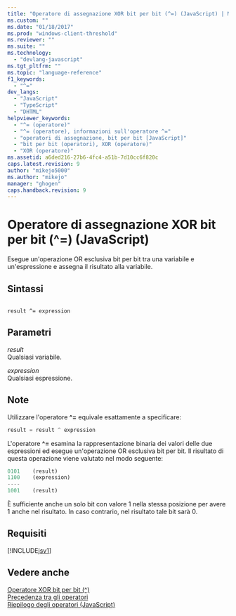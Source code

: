 ```yaml
---
title: "Operatore di assegnazione XOR bit per bit (^=) (JavaScript) | Microsoft Docs"
ms.custom: ""
ms.date: "01/18/2017"
ms.prod: "windows-client-threshold"
ms.reviewer: ""
ms.suite: ""
ms.technology: 
  - "devlang-javascript"
ms.tgt_pltfrm: ""
ms.topic: "language-reference"
f1_keywords: 
  - "^="
dev_langs: 
  - "JavaScript"
  - "TypeScript"
  - "DHTML"
helpviewer_keywords: 
  - "^= (operatore)"
  - "^= (operatore), informazioni sull'operatore ^="
  - "operatori di assegnazione, bit per bit [JavaScript]"
  - "bit per bit (operatori), XOR (operatore)"
  - "XOR (operatore)"
ms.assetid: a6ded216-27b6-4fc4-a51b-7d10cc6f820c
caps.latest.revision: 9
author: "mikejo5000"
ms.author: "mikejo"
manager: "ghogen"
caps.handback.revision: 9
---
```

# Operatore di assegnazione XOR bit per bit (^=) (JavaScript)
Esegue un'operazione OR esclusiva bit per bit tra una variabile e un'espressione e assegna il risultato alla variabile.  
  
## Sintassi  
  
```  
  
result ^= expression  
```  
  
## Parametri  
 *result*  
 Qualsiasi variabile.  
  
 *expression*  
 Qualsiasi espressione.  
  
## Note  
 Utilizzare l'operatore **^\=** equivale esattamente a specificare:  
  
```javascript  
result = result ^ expression  
```  
  
 L'operatore **^\=** esamina la rappresentazione binaria dei valori delle due espressioni ed esegue un'operazione OR esclusiva bit per bit.  Il risultato di questa operazione viene valutato nel modo seguente:  
  
```javascript  
0101    (result)  
1100    (expression)  
----  
1001    (result)  
```  
  
 È sufficiente anche un solo bit con valore 1 nella stessa posizione per avere 1 anche nel risultato.  In caso contrario, nel risultato tale bit sarà 0.  
  
## Requisiti  
 [!INCLUDE[jsv1](../../javascript/misc/includes/jsv1-md.md)]  
  
## Vedere anche  
 [Operatore XOR bit per bit \(^\)](../../javascript/reference/bitwise-xor-operator-decrement-hat-javascript.md)   
 [Precedenza tra gli operatori](../../javascript/operator-subtractprecedence-javascript.md)   
 [Riepilogo degli operatori \(JavaScript\)](../../javascript/misc/operator-subtractsummary-javascript.md)